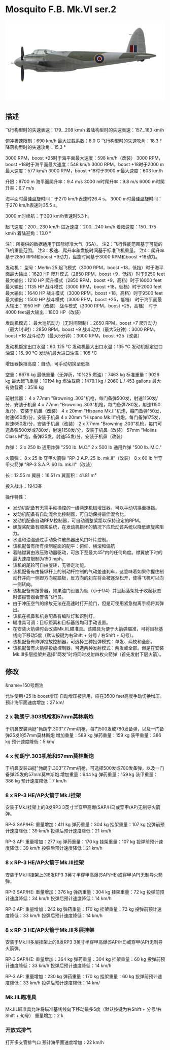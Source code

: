 # Mosquito F.B. Mk.VI ser.2

![mosquitofbmkvis2](../images/mosquitofbmkvis2.png)

## 描述

飞行构型时的失速表速：179...208 km/h
着陆构型时的失速表速：157...183 km/h

俯冲极速限制：690 km/h
最大过载系数：8.0 G
飞行构型时的失速攻角：18.3 °
降落构型时的失速攻角：15.3 °

3000 RPM，boost +25时于海平面最大速度：598 km/h（改装）
3000 RPM，boost +18时于海平面最大速度：548 km/h
3000 RPM，boost +18时于2000 m最大速度：577 km/h
3000 RPM，boost +18时于3900 m最大速度：603 km/h

升限：8700 m
海平面爬升率：9.4 m/s
3000 m时爬升率：9.8 m/s
6000 m时爬升率：6.7 m/s

海平面时最佳盘旋时间：于270 km/h表速时26.4 s。
3000 m时最佳盘旋时间：于270 km/h表速时35.5 s。

3000 m时续航：于300 km/h表速时5.3 h。

起飞速度：200...230 km/h
进近速度：200...240 km/h
着陆速度：150...175 km/h
着陆迎角：13.0 °

注1：所提供的数据适用于国际标准大气（ISA）。
注2：飞行性能范围基于可能的飞机重量范围。
注3：极速、爬升率和盘旋时间基于标准飞机重量。
注4：爬升率基于2850 RPM和boost +9动力，盘旋时间基于3000 RPM和boost +18动力。

发动机：
型号：Merlin 25
起飞模式（3000 RPM，boost +18，低挡）时于海平面最大输出：1620 HP
爬升模式（2850 RPM，boost +9，低挡）时于9250 feet最大输出：1210 HP
爬升模式（2850 RPM，boost +9，高档）时于16000 feet最大输出：1135 HP
战斗模式（3000 RPM，boost +18，低档）时于2000 feet最大输出：1640 HP
战斗模式（3000 RPM，boost +18，高档）时于9500 feet最大输出：1500 HP
战斗模式（3000 RPM，boost +25，低档） 时于海平面最大输出：1950 HP（改装）
战斗模式（3000 RPM，boost +25，高档） 时于4000 feet最大输出：1800 HP（改装）

发动机模式：
最大巡航动力（无时间限制）：2650 RPM，boost +7
爬升动力（最大1小时）：2850 RPM，boost +9
战斗动力（最大5分钟）：3000 RPM，boost +18
战斗动力（最大5分钟）：3000 RPM，boost +25（改装）

发动机额定出口水温：60..125 °C
发动机最大出口水温：135 °C
发动机额定进口油温：15..90 °C
发动机最大进口油温：105 °C

增压器换挡高度：自动，可手动切换至低挡

空重：6676 kg
最低重量（无弹药，10%25 燃油）：7463 kg
标准重量：9026 kg
最大起飞重量：10194 kg
燃油载荷：1479.1 kg / 2060 L / 453 gallons
最大有效载荷：3518 kg

前射武器：
4 x 7.7mm "Browning .303"机枪，每门备弹500发，射速1150发/分，安装于机鼻
4 x 7.7mm "Browning .303"机枪，每门备弹780发，射速1150发/分，安装于机鼻（改装）
4 x 20mm "Hispano Mk.II"机炮，每门备弹150发，射速650发/分，安装于机鼻
4 x 20mm "Hispano Mk.II"机炮，每门备弹175发，射速650发/分，安装于机鼻（改装）
2 x 7.7mm "Browning .303"机枪，每门可选备弹500发或780发，射速1150发/分，安装于机鼻（改装）
57mm "Molins Class M"炮，备弹25发，射速55发/分，安装于机鼻（改装）

炸弹：
2 x 250 lb 通用炸弹 "250 lb. M.C."
2 x 500 lb 通用炸弹 "500 lb. M.C."

火箭弹：
8 x 25 lb 穿甲火箭弹 "RP-3 A.P. 25 lb. mk.II"（改装）
8 x 60 lb 半穿甲火箭弹 "RP-3 S.A.P. 60 lb. mk.II"（改装）

长：12.55 m
翼展：16.51 m
翼面积：41.81 m²

投入战斗：1943春

操作特性：
- 发动机配备有无需手动操控的一级两速机械增压器。可以手动切换至抵挡。
- 发动机配备有自动混合比控制器，可自动保持最佳混合比。
- 发动机配备自动RPM控制器，可自动调整桨距以保持设定的RPM。
- 螺旋桨配备有顺桨系统，在发动机损坏的情况下应启动该系统以降低螺旋桨阻力。
- 水温和油温通过手动条件散热器出风口叶片控制。
- 该机配备有所有控制舵面的配平：俯仰、横滚和偏航
- 着陆襟翼由液压致动器驱动，可放下至最大45°内的任何角度。襟翼放下时的最大速度限制为150 mph。
- 该机的尾轮可自由旋转，无锁定功能。
- 该机配备有由操纵杆上的制动杆控制的气动差速刹车，这意味着如果你握住制动杆并向一侧蹬方向舵踏板，反方向的刹车将会被逐渐松开，使得飞机可以向一侧转向。
- 该机配备有报警器，如果油门设置为低（小于1/4）并且起落架处于收起状态时该报警器会警告飞行员。
- 由于冲压空气的缘故无法在高速时打开舱门，但是可使用紧急抛离手柄将其弹出。
- 该机在机鼻和机身配备有编队灯和识别灯。
- 瞄准具可调：目标距离和目标基线均可手动设置。
- 在安装火箭弹时会改装Mk.IIL瞄准具。该瞄具为便于火箭弹瞄准，可将目标基线向下移动5度（默认按键为右Shift + 分号 / 右Shift + 句号）。
- 该机配备有炸弹投放控制器，可选择三种投弹模式：单发、两枚和全部。
- 该机配备有火箭弹投放控制器，可选两种发射模式：两发或全部。但是在安装Mk.III多层挂架并选择"两发"时将同时发射四枚火箭弹（首先发射下层火箭）。

## 修改
&name=150号燃油

允许使用+25 lb boost增压
自动增压被禁用，应在3500 feet高度手动切换增压。
预计海平面速度增加：27 km/
### 2 x 勃朗宁.303机枪和57mm莫林斯炮 

于机鼻安装两挺"勃朗宁.303"7.7mm机枪，每门500发或780发备弹，以及一门备弹25发的57mm莫林斯炮
增加重量：589 kg
弹药重量：159 kg
装甲重量：386 kg
预计速度降低：5 km/
### 4 x 勃朗宁.303机枪和57mm莫林斯炮

于机鼻安装四挺"勃朗宁.303"7.7mm机枪，可选择500发或780发备弹，以及一门备弹25发的57mm莫林斯炮
增加重量：644 kg
弹药重量：159 kg
装甲重量：386 kg
预计速度降低：7 km/h
### 8 х RP-3 HE/AP火箭于Mk.I挂架

安装于Mk.I挂架上的8发RP3 3英寸半穿甲高爆(SAP/HE)或穿甲(AP)无制导火箭弹。

RP-3 SAP/HE:
重量增加：411 kg
弹药重量：304 kg
挂架重量：107 kg
投弹前预计速度降低：39 km/h
投弹后预计速度降低：21 km/h

RP-3 AP:
重量增加：277 kg
弹药重量：170 kg
挂架重量：107 kg
投弹前预计速度降低：39 km/h
投弹后预计速度降低：21 km/h
### 8 х RP-3 HE/AP火箭于Mk.III挂架

安装于Mk.III挂架上的8发RP3 3英寸半穿甲高爆(SAP/HE)或穿甲(AP)无制导火箭弹。

RP-3 SAP/HE:
重量增加：376 kg
弹药重量：304 kg
挂架重量：72 kg
投弹前预计速度降低：34 km/h
投弹后预计速度降低：14 km/h

RP-3 AP:
重量增加：242 kg
弹药重量：170 kg
挂架重量：72 kg
投弹前预计速度降低：33 km/h
投弹后预计速度降低：14 km/h
### 8 х RP-3 HE/AP火箭于Mk.III多层挂架

安装于Mk.III多层挂架上的8发RP3 3英寸半穿甲高爆(SAP/HE)或穿甲(AP)无制导火箭弹。

RP-3 SAP/HE:
重量增加：364 kg
弹药重量：304 kg
挂架重量：60 kg
投弹前预计速度降低：33 km/h
投弹后预计速度降低：14 km/h

RP-3 AP:
重量增加：230 kg
弹药重量：170 kg
挂架重量：60 kg
投弹前预计速度降低：33 km/h
投弹后预计速度降低：14 km/
### Mk.IIL瞄准具

Mk.IIL瞄准具允许将瞄准基线线向下移动最多5度（默认按键为右Shift + 分号/右Shift + 句号）
重量增加：2 k
### 开放式排气

打开多支管排气口
预计海平面速度增加：22 km/h